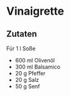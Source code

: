 # Vinaigrette

## Zutaten

Für 1 l Soße

* 600 ml Olivenöl
* 300 ml Balsamico
* 20 g Pfeffer
* 20 g Salz
* 50 g Senf
